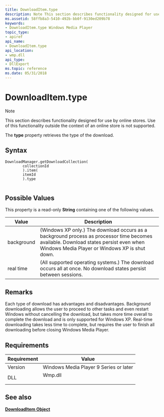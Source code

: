 ```yaml
---
title: DownloadItem.type
description: Note This section describes functionality designed for use by online stores. Use of this functionality outside the context of an online store is not supported. The type property retrieves the type of the download.
ms.assetid: 58ffb8a3-5410-492b-bb0f-9130ed209b78
keywords:
- DownloadItem.type Windows Media Player
topic_type:
- apiref
api_name:
- DownloadItem.type
api_location:
- wmp.dll
api_type:
- DllExport
ms.topic: reference
ms.date: 05/31/2018
---
```


# DownloadItem.type

> [!Note]  
> This section describes functionality designed for use by online stores. Use of this functionality outside the context of an online store is not supported.

 

The **type** property retrieves the type of the download.

## Syntax

``` syntax
DownloadManager.getDownloadCollection(
        collectionId
        ).item(
        itemId
        ).type
      
```

## Possible Values

This property is a read-only **String** containing one of the following values.



| Value      | Description                                                                                                                                                                            |
|------------|----------------------------------------------------------------------------------------------------------------------------------------------------------------------------------------|
| background | (Windows XP only.) The download occurs as a background process as processor time becomes available. Download states persist even when Windows Media Player or Windows XP is shut down. |
| real time  | (All supported operating systems.) The download occurs all at once. No download states persist between sessions.                                                                       |



 

## Remarks

Each type of download has advantages and disadvantages. Background downloading allows the user to proceed to other tasks and even restart Windows without cancelling the download, but takes more time overall to complete the download and is only supported for Windows XP. Real-time downloading takes less time to complete, but requires the user to finish all downloading before closing Windows Media Player.

## Requirements



| Requirement | Value |
|--------------------|------------------------------------------------------------------------------------|
| Version<br/> | Windows Media Player 9 Series or later<br/>                                  |
| DLL<br/>     | <dl> <dt>Wmp.dll</dt> </dl> |



## See also

<dl> <dt>

[**DownloadItem Object**](downloaditem-object.md)
</dt> </dl>

 

 





